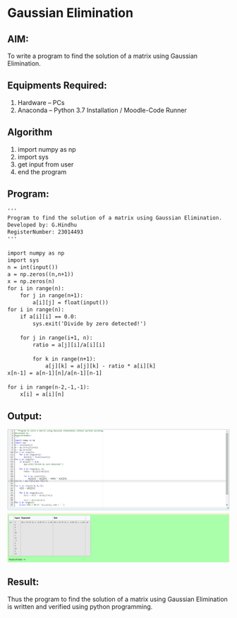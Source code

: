 # Gaussian Elimination

## AIM:
To write a program to find the solution of a matrix using Gaussian Elimination.

## Equipments Required:
1. Hardware – PCs
2. Anaconda – Python 3.7 Installation / Moodle-Code Runner

## Algorithm
1. import numpy as np
2. import sys
3. get input from user
4. end the program

## Program:

```
'''
Program to find the solution of a matrix using Gaussian Elimination.
Developed by: G.Hindhu
RegisterNumber: 23014493
'''

import numpy as np
import sys
n = int(input())
a = np.zeros((n,n+1))
x = np.zeros(n)
for i in range(n):
    for j in range(n+1):
        a[i][j] = float(input())
for i in range(n):
    if a[i][i] == 0.0:
        sys.exit('Divide by zero detected!')
        
    for j in range(i+1, n):
        ratio = a[j][i]/a[i][i]
        
        for k in range(n+1):
            a[j][k] = a[j][k] - ratio * a[i][k]
x[n-1] = a[n-1][n]/a[n-1][n-1]       
        
for i in range(n-2,-1,-1):
    x[i] = a[i][n] 
```

## Output:

![Alt text](<Screenshot 2023-12-30 175705.png>)

## Result:
Thus the program to find the solution of a matrix using Gaussian Elimination is written and verified using python programming.

